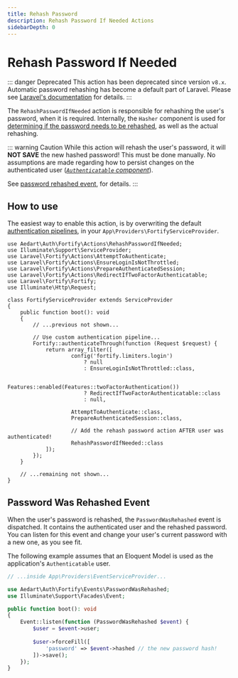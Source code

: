 ```yaml
---
title: Rehash Password
description: Rehash Password If Needed Actions
sidebarDepth: 0
---
```


# Rehash Password If Needed

::: danger Deprecated
This action has been deprecated since version `v8.x`. Automatic password rehashing has become a default part of Laravel.
Please see [Laravel's documentation](https://laravel.com/docs/11.x/releases#automatic-password-rehashing) for details.
:::

The `RehashPasswordIfNeeded` action is responsible for rehashing the user's password, when it is required.
Internally, the `Hasher` component is used for [determining if the password needs to be rehashed](https://laravel.com/docs/11.x/hashing#determining-if-a-password-needs-to-be-rehashed), as well as the actual rehashing.

::: warning Caution
While this action will rehash the user's password, it will **NOT SAVE** the new hashed password!
This must be done manually.
No assumptions are made regarding how to persist changes on the authenticated user (_[`Authenticatable` component](https://laravel.com/docs/11.x/authentication#the-authenticatable-contract)_). 

See [password rehashed event](#password-was-rehashed-event), for details.
:::

## How to use

The easiest way to enable this action, is by overwriting the default [authentication pipelines](https://laravel.com/docs/11.x/fortify#customizing-the-authentication-pipeline), in your `App\Providers\FortifyServiceProvider`.

```php{31}
use Aedart\Auth\Fortify\Actions\RehashPasswordIfNeeded;
use Illuminate\Support\ServiceProvider;
use Laravel\Fortify\Actions\AttemptToAuthenticate;
use Laravel\Fortify\Actions\EnsureLoginIsNotThrottled;
use Laravel\Fortify\Actions\PrepareAuthenticatedSession;
use Laravel\Fortify\Actions\RedirectIfTwoFactorAuthenticatable;
use Laravel\Fortify\Fortify;
use Illuminate\Http\Request;

class FortifyServiceProvider extends ServiceProvider
{
    public function boot(): void
    {
        // ...previous not shown...
        
        // Use custom authentication pipeline...
        Fortify::authenticateThrough(function (Request $request) {
            return array_filter([
                    config('fortify.limiters.login')
                        ? null
                        : EnsureLoginIsNotThrottled::class,

                    Features::enabled(Features::twoFactorAuthentication())
                        ? RedirectIfTwoFactorAuthenticatable::class
                        : null,

                    AttemptToAuthenticate::class,
                    PrepareAuthenticatedSession::class,
                    
                    // Add the rehash password action AFTER user was authenticated!
                    RehashPasswordIfNeeded::class
            ]);
        });
    }
    
    // ...remaining not shown...
}
```

## Password Was Rehashed Event

When the user's password is rehashed, the `PasswordWasRehashed` event is dispatched.
It contains the authenticated user and the rehashed password.
You can listen for this event and change your user's current password with a new one, as you see fit.

The following example assumes that an Eloquent Model is used as the application's `Authenticatable` user.

```php
// ...inside App\Providers\EventServiceProvider...

use Aedart\Auth\Fortify\Events\PasswordWasRehashed;
use Illuminate\Support\Facades\Event;

public function boot(): void
{ 
    Event::listen(function (PasswordWasRehashed $event) {
        $user = $event->user;
 
        $user->forceFill([
            'password' => $event->hashed // the new password hash!
        ])->save();
    });
}
```